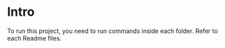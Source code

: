 # Intro

To run this project, you need to run commands inside each folder. Refer to each Readme files.
